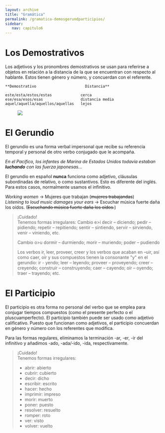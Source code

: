```yaml
---
layout: archive
title: "Gramática"
permalink: /gramatica-demosgerundparticipios/
sidebar:
   nav: capitulo6
---
```


# Los Demostrativos

Los adjetivos y los pronombres demostrativos se usan para referirse a objetos en relación a la distancia de la que se encuentran con respecto al hablante. Estos tienen género y número, y concuerdan con el referente.

    **Demostrativo                      Distancia**

    este/esta/estos/estas             cerca
    ese/esa/esos/esas                 distancia media
    aquel/aquella/aquellos/aquellas   lejos

<figure style="width: 300px" class="align-right">
    <a href="https://sarroniz.github.io/S-280/images/demostrativos.png"><img src="https://sarroniz.github.io/S-280/images/demostrativos.png"></a>
</figure>


# El Gerundio

El gerundio es una forma verbal impersonal que recibe su referencia temporal y personal de otro verbo conjugado que le acompaña.  

_En el Pacífico, los infantes de Marina de Estados Unidos todavía estaban **luchando** con las fuerza japonesas..._   

El gerundio en español **nunca** funciona como adjetivo, cláusulas subordinadas de relativo, o como sustantivos. Esto es diferente del inglés. Para estos casos, normalmente usamos el infinitivo.   

_Working women_ -> Mujeres que trabajan (~~mujeres trabajandas~~)   
_Listening to loud music damages your ears_ -> Escuchar música fuerte daña los oídos. (~~Escuchando música fuerte daña los oídos.~~)    

> ¡Cuidado!   
> Tenemos formas irregulares:
> Cambio e>i
> decir – diciendo; pedir – pidiendo; repetir – repitiendo; sentir – sintiendo, servir – sirviendo, venir – viniendo, etc.
>
> Cambio o>u
> dormir – durmiendo; morir – muriendo; poder – pudiendo
>
> Los verbos ir, leer, proveer, creer y los verbos que acaban en –uir, así como caer, oír y sus compuestos tienen la consonante "y" en el gerundio: ir - yendo; leer – leyendo; proveer – proveyendo; creer – creyendo; construir – construyendo; caer – cayendo; oír – oyendo; traer – trayendo; etc.


# El Participio

El participio es otra forma no personal del verbo que se emplea para conjugar tiempos compuestos (como el presente perfecto o el pluscuamperfecto). El participio también puede ser usado como adjetivo calificativo. Puesto que funcionan como adjetivos, el participio concuerdan en género y número con los referentes que modifica.   

Para las formas regulares, eliminamos  la terminación -ar, -er, -ir del infinitivo y añadimos -ado, -ada/-ido, -ida, respectivamente.

> ¡Cuidado!   
> Tenemos formas irregulares:
> - abrir: abierto
> - cubrir: cubierto
> - decir: dicho
> - escribir: escrito
> - hacer: hecho
> - imprimir: impreso
> - morir: muerto
> - poner: puesto
> - resolver: resuelto
> - romper: roto
> - ver: visto
> - volver: vuelto
